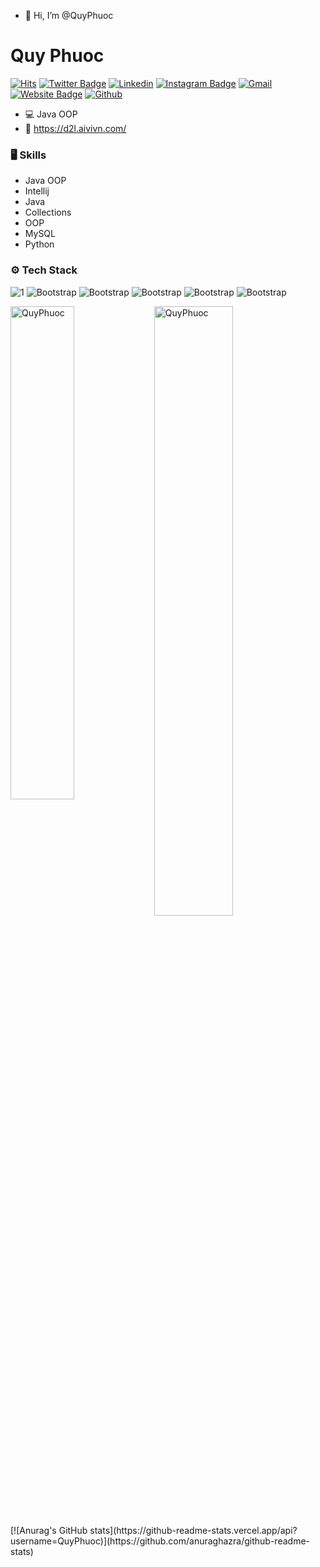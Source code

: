 - 👋 Hi, I’m @QuyPhuoc
# Quy Phuoc

[![Hits](https://hits.seeyoufarm.com/api/count/incr/badge.svg?url=https%3A%2F%2Fgithub.com%2FQuyPhuoc%2FQuyPhuoc&count_bg=%2379C83D&title_bg=%23555555&icon=&icon_color=%23E7E7E7&title=Profile+Views&edge_flat=false)](https://hits.seeyoufarm.com)
[![Twitter Badge](https://img.shields.io/badge/-Twitter-1da1f2?labelColor=1da1f2&logo=twitter&logoColor=white&link=https://twitter.com/NO)](https://twitter.com/NO)
[![Linkedin](https://img.shields.io/badge/-LinkedIn-blue?style=flat&logo=Linkedin&logoColor=white)](https://www.linkedin.com/in/NO/)
[![Instagram Badge](https://img.shields.io/badge/-Instagram-purple?logo=instagram&logoColor=white&link=https://instagram.com/NO/)](https://www.instagram.com/NO)
[![Gmail](https://img.shields.io/badge/-Gmail-c14438?style=flat&logo=Gmail&logoColor=white)](mailto:quyphuoc2109@gmail.com)
[![Website Badge](https://img.shields.io/badge/-Website-c14438?style=flat&logo=Google-Chrome&logoColor=white&link=https://d2l.aivivn.com/)](https://d2l.aivivn.com/)
[![Github](https://img.shields.io/github/followers/QuyPhuoc?label=Follow&style=social)](https://github.com/QuyPhuoc)

- 💻 Java OOP
- 🤔 https://d2l.aivivn.com/


### 🖥 Skills

- Java OOP
- Intellij
- Java
- Collections
- OOP
- MySQL
- Python
### ⚙️ Tech Stack
![1](https://images8.alphacoders.com/130/1304791.jpg)
![Bootstrap](https://img.shields.io/badge/-MySQL-05122A?style=plastic&logo=MySQL&color=353535) ![Bootstrap](https://img.shields.io/badge/-Java-05122A?style=plastic&logo=Java&color=353535) ![Bootstrap](https://img.shields.io/badge/-Deep%20Learning-05122A?style=plastic&logo=Deep-Learning&color=353535) ![Bootstrap](https://img.shields.io/badge/-Computer%20Vision-05122A?style=plastic&logo=Computer-Vision&color=353535) ![Bootstrap](https://img.shields.io/badge/-Oracle-05122A?style=plastic&logo=Oracle&color=353535)

<div>
  <img width="45%" align="left" src="https://github-readme-stats.vercel.app/api/top-langs?username=QuyPhuoc&show_icons=true&locale=en&layout=compact" alt="QuyPhuoc" />
  <img width="50%"  src="https://github-readme-streak-stats.herokuapp.com/?user=QuyPhuoc&" alt="QuyPhuoc" />
</div>
[![Anurag's GitHub stats](https://github-readme-stats.vercel.app/api?username=QuyPhuoc)](https://github.com/anuraghazra/github-readme-stats)
